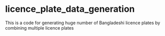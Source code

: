 # licence_plate_data_generation
This is a code for generating huge number of Bangladeshi licence plates by combining multiple licence plates
